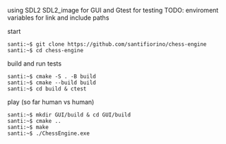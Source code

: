 using SDL2 SDL2_image for GUI and Gtest for testing
TODO: enviroment variables for link and include paths

start
```console
santi:~$ git clone https://github.com/santifiorino/chess-engine
santi:~$ cd chess-engine
```

build and run tests
```console
santi:~$ cmake -S . -B build
santi:~$ cmake --build build
santi:~$ cd build & ctest
```

play (so far human vs human)
```console
santi:~$ mkdir GUI/build & cd GUI/build
santi:~$ cmake ..
santi:~$ make
santi:~$ ./ChessEngine.exe
```
